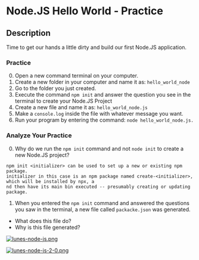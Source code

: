 # Node.JS Hello World - Practice

## Description

Time to get our hands a little dirty and build our first Node.JS application.

### Practice

0. Open a new command terminal on your computer.
1. Create a new folder in your computer and name it as: ``` hello_world_node ```
2. Go to the folder you just created.
3. Execute the command ``` npm init ``` and answer the question you see in the terminal to create your Node.JS Project
4. Create a new file and name it as: ``` hello_world_node.js ```
5. Make a ``` console.log ``` inside the file with whatever message you want.
6. Run your program by entering the command: ``` node hello_world_node.js. ```

### Analyze Your Practice

0. Why do we run the `npm init` command and not `node init` to create a new Node.JS project?

```
npm init <initializer> can be used to set up a new or existing npm package. 
initializer in this case is an npm package named create-<initializer>, which will be installed by npx, a
nd then have its main bin executed -- presumably creating or updating package.
```

1. When you entered the `npm init` command and answered the questions you saw in the terminal, a new file called `packacke.json` was generated.

- What does this file do?
- Why is this file generated?


[![lunes-node-js.png](https://i.postimg.cc/8cG8fL5R/lunes-node-js.png)](https://postimg.cc/34tfP42N)

[![lunes-node-js-2-0.png](https://i.postimg.cc/NM1StL45/lunes-node-js-2-0.png)](https://postimg.cc/cgLXMxPS)
